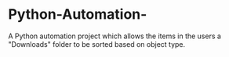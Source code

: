 # Python-Automation-
A Python automation project which allows the items in the users a "Downloads" folder to be sorted based on object type.
